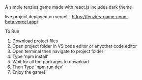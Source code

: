 A simple tenzies game made with react.js includes dark theme

live project deployed on vercel - https://tenzies-game-neon-beta.vercel.app/

To Run
1. Download project files
2. Open project folder in VS code editor or anyother code editor
3. Open terminal then navigate to project folder
4. Type 'npm install'
5. Wait for all the packages to download
6. Then Type 'npm run dev'
7. Enjoy the game!

